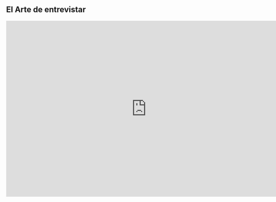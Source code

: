 
## El Arte de entrevistar

<iframe src="https://docs.google.com/presentation/d/e/2PACX-1vSrN9Y2N6t2N0hTtK8Crb9WA7tfA60wvZL0R4Elh3ZueXdH4FcjyQs8T6ydyPaqMUc9SnL8dOwm51tf/embed?start=false&loop=false&delayms=60000" frameborder="0" width="760" height="478" allowfullscreen="true" mozallowfullscreen="true" webkitallowfullscreen="true"></iframe>
